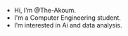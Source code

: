 - Hi, I’m @The-Akoum. 
- I'm a Computer Engineering student.
- I’m interested in Ai and data analysis. 

<!---
The-Akoum/The-Akoum is a ✨ special ✨ repository because its `README.md` (this file) appears on your GitHub profile.
You can click the Preview link to take a look at your changes.
--->
